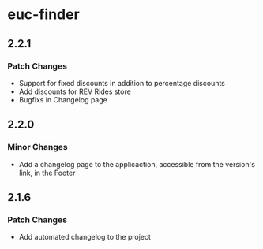 # euc-finder

## 2.2.1

### Patch Changes

- Support for fixed discounts in addition to percentage discounts
- Add discounts for REV Rides store
- Bugfixs in Changelog page

## 2.2.0

### Minor Changes

- Add a changelog page to the applicaction, accessible from the version's link, in the Footer

## 2.1.6

### Patch Changes

- Add automated changelog to the project
